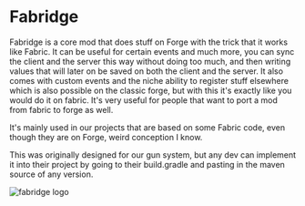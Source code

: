# Fabridge
Fabridge is a core mod that does stuff on Forge with the trick that it works like Fabric. It can be useful for certain events and much more, you can sync the client and the server this way without doing too much, and then writing values that will later on be saved on both the client and the server. It also comes with custom events and the niche ability to register stuff elsewhere which is also possible on the classic forge, but with this it's exactly like you would do it on fabric. It's very useful for people that want to port a mod from fabric to forge as well.

It's mainly used in our projects that are based on some Fabric code, even though they are on Forge, weird conception I know.

This was originally designed for our gun system, but any dev can implement it into their project by going to their build.gradle and pasting in the maven source of any version.

![fabridge logo](https://github.com/TheASEStefan/Fabridge/assets/141143764/9b7516ec-daa3-4fc4-8419-64c2983fbbe9)


